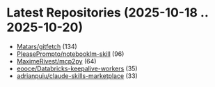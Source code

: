 # Latest Repositories (2025-10-18 .. 2025-10-20)

- [Matars/gitfetch](https://github.com/Matars/gitfetch) (134)
- [PleasePrompto/notebooklm-skill](https://github.com/PleasePrompto/notebooklm-skill) (96)
- [MaximeRivest/mcp2py](https://github.com/MaximeRivest/mcp2py) (64)
- [eooce/Databricks-keepalive-workers](https://github.com/eooce/Databricks-keepalive-workers) (35)
- [adrianpuiu/claude-skills-marketplace](https://github.com/adrianpuiu/claude-skills-marketplace) (33)
